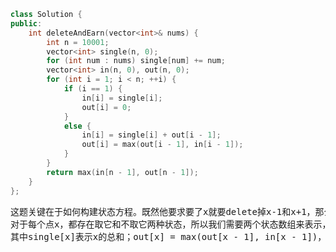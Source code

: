 ```CPP
class Solution {
public:
    int deleteAndEarn(vector<int>& nums) {
        int n = 10001;
        vector<int> single(n, 0);
        for (int num : nums) single[num] += num;
        vector<int> in(n, 0), out(n, 0);
        for (int i = 1; i < n; ++i) {
            if (i == 1) {
                in[i] = single[i];
                out[i] = 0;
            }
            else {
                in[i] = single[i] + out[i - 1];
                out[i] = max(out[i - 1], in[i - 1]);
            }
        }
        return max(in[n - 1], out[n - 1]);
    }
};
```
<pre>
这题关键在于如何构建状态方程。既然他要求要了x就要delete掉x-1和x+1，那么我们就以值作为状态吧。
对于每个点x，都存在取它和不取它两种状态，所以我们需要两个状态数组来表示，其中in[x]表示前x个数取了x的最大和，那么in[x] = single[x] + out[i - 1],
其中single[x]表示x的总和；out[x] = max(out[x - 1], in[x - 1])，out[x]表示前x个数没取x的最大和。
</pre>
